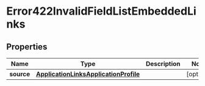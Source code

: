 

# Error422InvalidFieldListEmbeddedLinks


## Properties

| Name | Type | Description | Notes |
|------------ | ------------- | ------------- | -------------|
|**source** | [**ApplicationLinksApplicationProfile**](ApplicationLinksApplicationProfile.md) |  |  [optional] |



